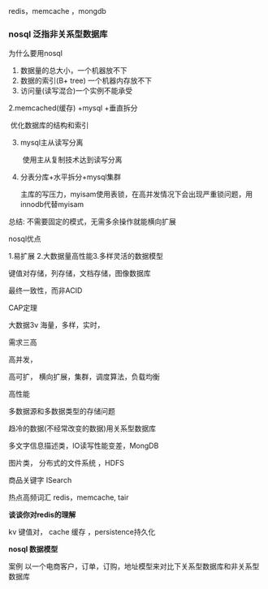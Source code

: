 redis，memcache ，mongdb

### nosql  泛指非关系型数据库

为什么要用nosql

1. 数据量的总大小，一个机器放不下
2. 数据的索引(B+ tree) 一个机器内存放不下
3. 访问量(读写混合)一个实例不能承受

2.memcached(缓存) +mysql +垂直拆分

​		优化数据库的结构和索引

3. mysql主从读写分离

   ​	使用主从复制技术达到读写分离

4. 分表分库+水平拆分+mysql集群

   ​	主库的写压力，myisam使用表锁，在高并发情况下会出现严重锁问题，用innodb代替myisam

总结: 不需要固定的模式，无需多余操作就能横向扩展



nosql优点

1.易扩展 2.大数据量高性能3.多样灵活的数据模型



键值对存储，列存储，文档存储，图像数据库

最终一致性，而非ACID

CAP定理



大数据3v 海量，多样，实时，

需求三高 

高并发，

高可扩，      横向扩展，集群，调度算法，负载均衡

高性能



多数据源和多数据类型的存储问题

趋冷的数据(不经常改变的数据)用关系型数据库

多文字信息描述类，IO读写性能变差，MongDB

图片类， 分布式的文件系统 ，HDFS

商品关键字  ISearch

热点高频词汇  redis，memcache,  tair

**谈谈你对redis的理解**

kv 键值对， cache 缓存 ，persistence持久化

**nosql 数据模型**

案例  以一个电商客户，订单，订购，地址模型来对比下关系型数据库和非关系型数据库

